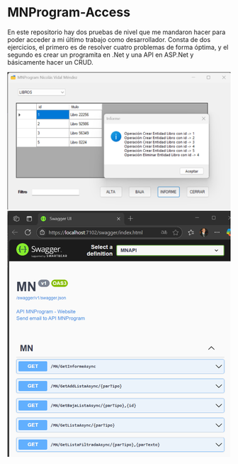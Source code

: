 # MNProgram-Access
En este repositorio hay dos pruebas de nivel que me mandaron hacer para poder acceder a mi último trabajo como desarrollador. Consta de dos ejercicios, el primero es de resolver cuatro problemas de forma óptima, y el segundo es crear un programita en .Net y una API en ASP.Net y básicamente hacer un CRUD. 

![Front:](Front.png)
![Back:](Back.png)
